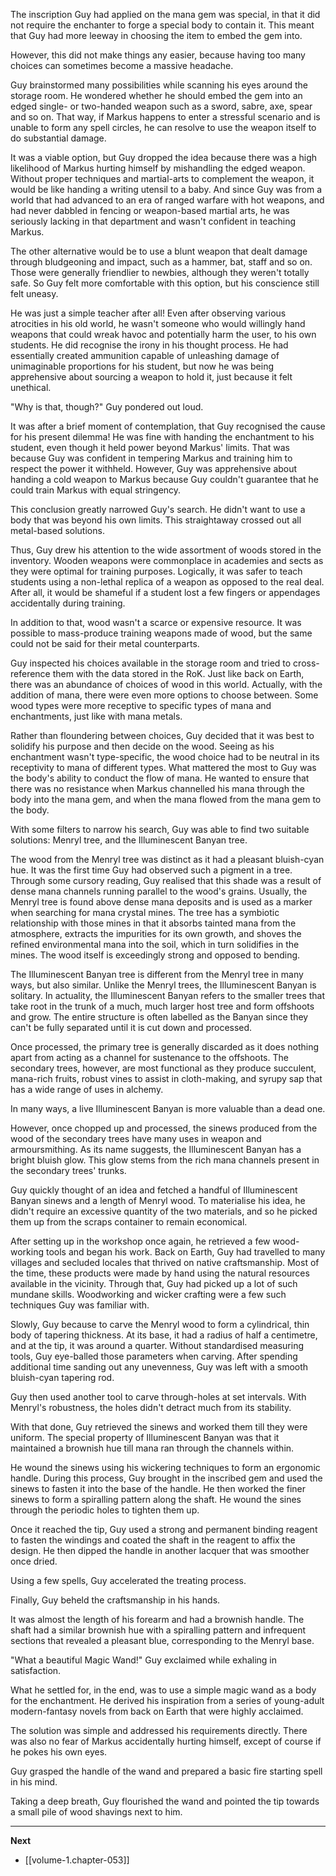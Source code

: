 
The inscription Guy had applied on the mana gem was special, in that it did not require the enchanter to forge a special body to contain it. This meant that Guy had more leeway in choosing the item to embed the gem into.

However, this did not make things any easier, because having too many choices can sometimes become a massive headache.

Guy brainstormed many possibilities while scanning his eyes around the storage room. He wondered whether he should embed the gem into an edged single- or two-handed weapon such as a sword, sabre, axe, spear and so on. That way, if Markus happens to enter a stressful scenario and is unable to form any spell circles, he can resolve to use the weapon itself to do substantial damage.

It was a viable option, but Guy dropped the idea because there was a high likelihood of Markus hurting himself by mishandling the edged weapon. Without proper techniques and martial-arts to complement the weapon, it would be like handing a writing utensil to a baby. And since Guy was from a world that had advanced to an era of ranged warfare with hot weapons, and had never dabbled in fencing or weapon-based martial arts, he was seriously lacking in that department and wasn't confident in teaching Markus.

The other alternative would be to use a blunt weapon that dealt damage through bludgeoning and impact, such as a hammer, bat, staff and so on. Those were generally friendlier to newbies, although they weren't totally safe. So Guy felt more comfortable with this option, but his conscience still felt uneasy.

He was just a simple teacher after all! Even after observing various atrocities in his old world, he wasn't someone who would willingly hand weapons that could wreak havoc and potentially harm the user, to his own students. He did recognise the irony in his thought process. He had essentially created ammunition capable of unleashing damage of unimaginable proportions for his student, but now he was being apprehensive about sourcing a weapon to hold it, just because it felt unethical.

"Why is that, though?" Guy pondered out loud.

It was after a brief moment of contemplation, that Guy recognised the cause for his present dilemma! He was fine with handing the enchantment to his student, even though it held power beyond Markus' limits. That was because Guy was confident in tempering Markus and training him to respect the power it withheld. However, Guy was apprehensive about handing a cold weapon to Markus because Guy couldn't guarantee that he could train Markus with equal stringency.

This conclusion greatly narrowed Guy's search. He didn't want to use a body that was beyond his own limits. This straightaway crossed out all metal-based solutions.

Thus, Guy drew his attention to the wide assortment of woods stored in the inventory. Wooden weapons were commonplace in academies and sects as they were optimal for training purposes. Logically, it was safer to teach students using a non-lethal replica of a weapon as opposed to the real deal. After all, it would be shameful if a student lost a few fingers or appendages accidentally during training.

In addition to that, wood wasn't a scarce or expensive resource. It was possible to mass-produce training weapons made of wood, but the same could not be said for their metal counterparts.

Guy inspected his choices available in the storage room and tried to cross-reference them with the data stored in the RoK. Just like back on Earth, there was an abundance of choices of wood in this world. Actually, with the addition of mana, there were even more options to choose between. Some wood types were more receptive to specific types of mana and enchantments, just like with mana metals.

Rather than floundering between choices, Guy decided that it was best to solidify his purpose and then decide on the wood. Seeing as his enchantment wasn't type-specific, the wood choice had to be neutral in its receptivity to mana of different types. What mattered the most to Guy was the body's ability to conduct the flow of mana. He wanted to ensure that there was no resistance when Markus channelled his mana through the body into the mana gem, and when the mana flowed from the mana gem to the body.

With some filters to narrow his search, Guy was able to find two suitable solutions: Menryl tree, and the Illuminescent Banyan tree.

The wood from the Menryl tree was distinct as it had a pleasant bluish-cyan hue. It was the first time Guy had observed such a pigment in a tree. Through some cursory reading, Guy realised that this shade was a result of dense mana channels running parallel to the wood's grains. Usually, the Menryl tree is found above dense mana deposits and is used as a marker when searching for mana crystal mines. The tree has a symbiotic relationship with those mines in that it absorbs tainted mana from the atmosphere, extracts the impurities for its own growth, and shoves the refined environmental mana into the soil, which in turn solidifies in the mines. The wood itself is exceedingly strong and opposed to bending.

The Illuminescent Banyan tree is different from the Menryl tree in many ways, but also similar. Unlike the Menryl trees, the Illuminescent Banyan is solitary. In actuality, the Illuminescent Banyan refers to the smaller trees that take root in the trunk of a much, much larger host tree and form offshoots and grow. The entire structure is often labelled as the Banyan since they can't be fully separated until it is cut down and processed.

Once processed, the primary tree is generally discarded as it does nothing apart from acting as a channel for sustenance to the offshoots. The secondary trees, however, are most functional as they produce succulent, mana-rich fruits, robust vines to assist in cloth-making, and syrupy sap that has a wide range of uses in alchemy.

In many ways, a live Illuminescent Banyan is more valuable than a dead one.

However, once chopped up and processed, the sinews produced from the wood of the secondary trees have many uses in weapon and armoursmithing. As its name suggests, the Illuminescent Banyan has a bright bluish glow. This glow stems from the rich mana channels present in the secondary trees' trunks.

Guy quickly thought of an idea and fetched a handful of Illuminescent Banyan sinews and a length of Menryl wood. To materialise his idea, he didn't require an excessive quantity of the two materials, and so he picked them up from the scraps container to remain economical.

After setting up in the workshop once again, he retrieved a few wood-working tools and began his work. Back on Earth, Guy had travelled to many villages and secluded locales that thrived on native craftsmanship. Most of the time, these products were made by hand using the natural resources available in the vicinity. Through that, Guy had picked up a lot of such mundane skills. Woodworking and wicker crafting were a few such techniques Guy was familiar with.

Slowly, Guy because to carve the Menryl wood to form a cylindrical, thin body of tapering thickness. At its base, it had a radius of half a centimetre, and at the tip, it was around a quarter. Without standardised measuring tools, Guy eye-balled those parameters when carving. After spending additional time sanding out any unevenness, Guy was left with a smooth bluish-cyan tapering rod.

Guy then used another tool to carve through-holes at set intervals. With Menryl's robustness, the holes didn't detract much from its stability.

With that done, Guy retrieved the sinews and worked them till they were uniform. The special property of Illuminescent Banyan was that it maintained a brownish hue till mana ran through the channels within.

He wound the sinews using his wickering techniques to form an ergonomic handle. During this process, Guy brought in the inscribed gem and used the sinews to fasten it into the base of the handle. He then worked the finer sinews to form a spiralling pattern along the shaft. He wound the sines through the periodic holes to tighten them up.

Once it reached the tip, Guy used a strong and permanent binding reagent to fasten the windings and coated the shaft in the reagent to affix the design. He then dipped the handle in another lacquer that was smoother once dried.

Using a few spells, Guy accelerated the treating process.

Finally, Guy beheld the craftsmanship in his hands.

It was almost the length of his forearm and had a brownish handle. The shaft had a similar brownish hue with a spiralling pattern and infrequent sections that revealed a pleasant blue, corresponding to the Menryl base.

"What a beautiful Magic Wand!" Guy exclaimed while exhaling in satisfaction.

What he settled for, in the end, was to use a simple magic wand as a body for the enchantment. He derived his inspiration from a series of young-adult modern-fantasy novels from back on Earth that were highly acclaimed.

The solution was simple and addressed his requirements directly. There was also no fear of Markus accidentally hurting himself, except of course if he pokes his own eyes.

Guy grasped the handle of the wand and prepared a basic fire starting spell in his mind.

Taking a deep breath, Guy flourished the wand and pointed the tip towards a small pile of wood shavings next to him.

____

**Next**
* [[volume-1.chapter-053]]